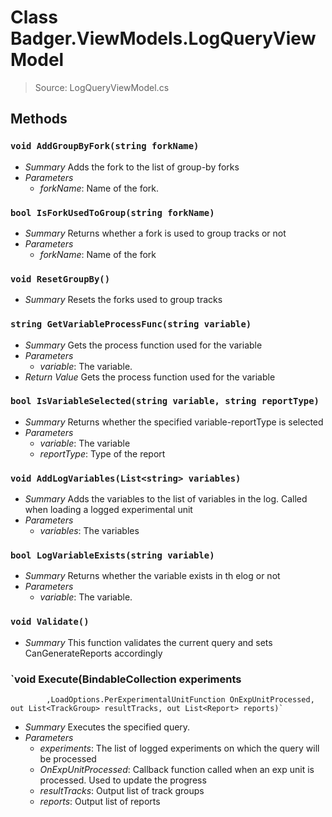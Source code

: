 # Class Badger.ViewModels.LogQueryViewModel
> Source: LogQueryViewModel.cs
## Methods
### `void AddGroupByFork(string forkName)`
* *Summary*
  Adds the fork to the list of group-by forks
* *Parameters*
  * _forkName_: Name of the fork.
### `bool IsForkUsedToGroup(string forkName)`
* *Summary*
  Returns whether a fork is used to group tracks or not
* *Parameters*
  * _forkName_: Name of the fork
### `void ResetGroupBy()`
* *Summary*
  Resets the forks used to group tracks
### `string GetVariableProcessFunc(string variable)`
* *Summary*
  Gets the process function used for the variable
* *Parameters*
  * _variable_: The variable.
* *Return Value*
  Gets the process function used for the variable
### `bool IsVariableSelected(string variable, string reportType)`
* *Summary*
  Returns whether the specified variable-reportType is selected
* *Parameters*
  * _variable_: The variable
  * _reportType_: Type of the report
### `void AddLogVariables(List<string> variables)`
* *Summary*
  Adds the variables to the list of variables in the log. Called when loading a logged experimental unit
* *Parameters*
  * _variables_: The variables
### `bool LogVariableExists(string variable)`
* *Summary*
  Returns whether the variable exists in th elog or not
* *Parameters*
  * _variable_: The variable.
### `void Validate()`
* *Summary*
  This function validates the current query and sets CanGenerateReports accordingly
### `void Execute(BindableCollection<LoggedExperimentViewModel> experiments
            ,LoadOptions.PerExperimentalUnitFunction OnExpUnitProcessed, out List<TrackGroup> resultTracks, out List<Report> reports)`
* *Summary*
  Executes the specified query.
* *Parameters*
  * _experiments_: The list of logged experiments on which the query will be processed
  * _OnExpUnitProcessed_: Callback function called when an exp unit is processed. Used to update the progress
  * _resultTracks_: Output list of track groups
  * _reports_: Output list of reports

